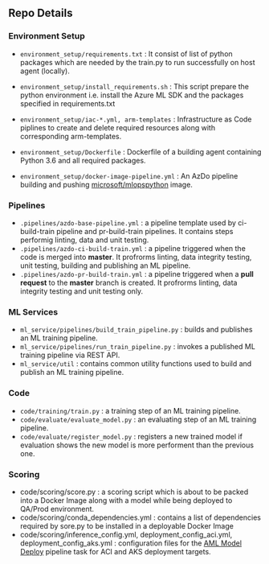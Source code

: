 ## Repo Details

### Environment Setup

- `environment_setup/requirements.txt` : It consist of list of python packages which are needed by the train.py to run successfully on host agent (locally).

- `environment_setup/install_requirements.sh` : This script prepare the python environment i.e. install the Azure ML SDK and the packages specified in requirements.txt

- `environment_setup/iac-*.yml, arm-templates` : Infrastructure as Code piplines to create and delete required resources along with corresponding arm-templates.

- `environment_setup/Dockerfile` : Dockerfile of a building agent containing Python 3.6 and all required packages.

- `environment_setup/docker-image-pipeline.yml` : An AzDo pipeline building and pushing [microsoft/mlopspython](https://hub.docker.com/_/microsoft-mlops-python) image. 

### Pipelines

- `.pipelines/azdo-base-pipeline.yml` : a pipeline template used by ci-build-train pipeline and pr-build-train pipelines. It contains steps performig linting, data and unit testing.  
- `.pipelines/azdo-ci-build-train.yml` : a pipeline triggered when the code is merged into **master**. It profrorms linting, data integrity testing, unit testing, building and publishing an ML pipeline.
- `.pipelines/azdo-pr-build-train.yml` : a pipeline triggered when a **pull request** to the **master** branch is created. It profrorms linting, data integrity testing and unit testing only.

### ML Services

- `ml_service/pipelines/build_train_pipeline.py` : builds and publishes an ML training pipeline.
- `ml_service/pipelines/run_train_pipeline.py` : invokes a published ML training pipeline via REST API.
- `ml_service/util` : contains common utility functions used to build and publish an ML training pipeline.

### Code

- `code/training/train.py` : a training step of an ML training pipeline.
- `code/evaluate/evaluate_model.py` : an evaluating step of an ML training pipeline.
- `code/evaluate/register_model.py` : registers a new trained model if evaluation shows the new model is more performent than the previous one.

### Scoring
- code/scoring/score.py : a scoring script which is about to be packed into a Docker Image along with a model while being deployed to QA/Prod environment.
- code/scoring/conda_dependencies.yml : contains a list of dependencies required by sore.py to be installed in a deployable Docker Image 
- code/scoring/inference_config.yml, deployment_config_aci.yml, deployment_config_aks.yml : configuration files for the [AML Model Deploy](https://marketplace.visualstudio.com/items?itemName=ms-air-aiagility.private-vss-services-azureml&ssr=false#overview) pipeline task for ACI and AKS deployment targets.


